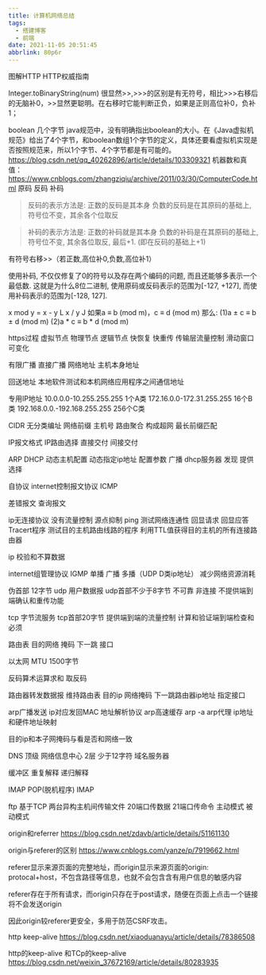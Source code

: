 ```yaml
---
title: 计算机网络总结
tags:
  - 搭建博客
  - 前端
date: 2021-11-05 20:51:45
abbrlink: 80p6r
---
```

图解HTTP  HTTP权威指南

Integer.toBinaryString(num)
很显然>>,>>>的区别是有无符号，相比>>>右移后的无脑补0，>>显然更聪明。在右移时它能判断正负，如果是正则高位补0，负补1；

boolean 几个字节
java规范中，没有明确指出boolean的大小。在《Java虚拟机规范》给出了4个字节，和boolean数组1个字节的定义，具体还要看虚拟机实现是否按照规范来，所以1个字节、4个字节都是有可能的。
https://blog.csdn.net/qq_40262896/article/details/103309321
机器数和真值：https://www.cnblogs.com/zhangziqiu/archive/2011/03/30/ComputerCode.html
原码 反码 补码
>反码的表示方法是:
正数的反码是其本身
负数的反码是在其原码的基础上, 符号位不变，其余各个位取反

>补码的表示方法是:
正数的补码就是其本身
负数的补码是在其原码的基础上, 符号位不变, 其余各位取反, 最后+1. (即在反码的基础上+1)

有符号右移>>（若正数,高位补0,负数,高位补1）

使用补码, 不仅仅修复了0的符号以及存在两个编码的问题, 而且还能够多表示一个最低数. 这就是为什么8位二进制, 使用原码或反码表示的范围为[-127, +127], 而使用补码表示的范围为[-128, 127].

x mod y = x - y L x / y J
如果a ≡ b (mod m)，c ≡ d (mod m) 那么:
(1)a ± c ≡ b ± d (mod m)
(2)a * c ≡ b * d (mod m)

https过程
虚拟节点  物理节点  逻辑节点
快恢复  快重传
传输层流量控制  滑动窗口 可变化

有限广播  直接广播
网络地址  主机本身地址  

回送地址   本地软件测试和本机网络应用程序之间通信地址

专用IP地址
10.0.0.0-10.255.255.255   1个A类
172.16.0.0-172.31.255.255 16个B类
192.168.0.0.-192.168.255.255  256个C类

CIDR 无分类编址  网络前缀  主机号
路由聚合  构成超网  最长前缀匹配

IP报文格式
IP路由选择
直接交付  间接交付

ARP
DHCP   动态主机配置
动态指定ip地址  配置参数
广播   dhcp服务器
发现  提供  选择

自协议
internet控制报文协议   ICMP

差错报文  查询报文

ip无连接协议  没有流量控制  源点抑制
ping 测试网络连通性  回显请求  回显应答
Tracert程序  测试目的主机路由线路的程序
利用TTL值获得目的主机的所有连接路由器

ip 校验和不算数据


internet组管理协议   IGMP
单播 广播 多播（UDP   D类ip地址）
减少网络资源消耗

伪首部  12字节
udp  用户数据报  udp首部不少于8字节
不可靠 非连接 不提供端到端确认和重传功能


tcp   字节流服务   tcp首部20字节
提供端到端的流量控制  计算和验证端到端检查和 必须

路由表
目的网络  掩码  下一跳   接口

以太网  MTU 1500字节

反码算术运算求和 取反码

路由器转发数据报  维持路由表
目的ip 网络掩码 下一跳路由器ip地址  指定接口

arp广播发送  ip对应发回MAC   地址解析协议
arp高速缓存  arp -a
arp代理
ip地址和硬件地址映射

目的ip和本子网掩码与看是否和网络一致


DNS 
顶级  网络信息中心
2层  少于12字符
域名服务器

缓冲区
重复解释
递归解释

IMAP POP(脱机程序) IMAP

ftp 基于TCP 两台异构主机间传输文件
20端口传数据  21端口传命令
主动模式
被动模式


origin和referrer
https://blog.csdn.net/zdavb/article/details/51161130


origin与referer的区别
https://www.cnblogs.com/yanze/p/7919662.html

referer显示来源页面的完整地址，而origin显示来源页面的origin: protocal+host，不包含路径等信息，也就不会包含含有用户信息的敏感内容

referer存在于所有请求，而origin只存在于post请求，随便在页面上点击一个链接将不会发送origin

因此origin较referer更安全，多用于防范CSRF攻击。



http   keep-alive
https://blog.csdn.net/xiaoduanayu/article/details/78386508


http的keep-alive 和TCp的keep-alive
https://blog.csdn.net/weixin_37672169/article/details/80283935
